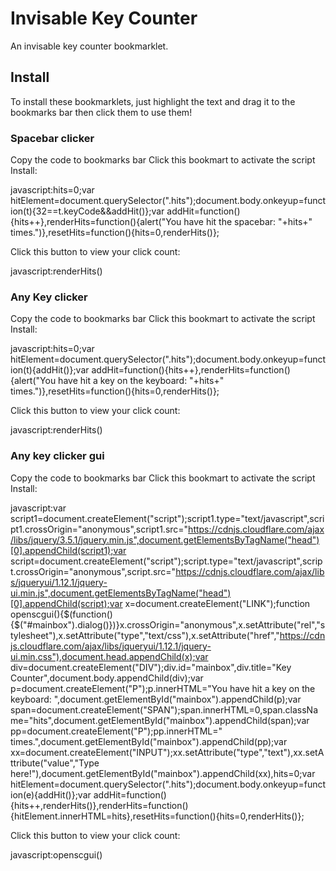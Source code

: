 # Invisable Key Counter
An invisable key counter bookmarklet.

## Install

To install these bookmarklets, just highlight the text and drag it to the bookmarks bar then click them to use them!

### Spacebar clicker

Copy the code to bookmarks bar
Click this bookmart to activate the script
Install:

javascript:hits=0;var hitElement=document.querySelector(".hits");document.body.onkeyup=function(t){32==t.keyCode&&addHit()};var addHit=function(){hits++},renderHits=function(){alert("You have hit the spacebar: "+hits+" times.")},resetHits=function(){hits=0,renderHits()};

Click this button to view your click count:

javascript:renderHits()


### Any Key clicker

Copy the code to bookmarks bar
Click this bookmart to activate the script
Install:

javascript:hits=0;var hitElement=document.querySelector(".hits");document.body.onkeyup=function(t){addHit()};var addHit=function(){hits++},renderHits=function(){alert("You have hit a key on the keyboard: "+hits+" times.")},resetHits=function(){hits=0,renderHits()};

Click this button to view your click count:

javascript:renderHits()

### Any key clicker gui

Copy the code to bookmarks bar
Click this bookmart to activate the script
Install:

javascript:var script1=document.createElement("script");script1.type="text/javascript",script1.crossOrigin="anonymous",script1.src="https://cdnjs.cloudflare.com/ajax/libs/jquery/3.5.1/jquery.min.js",document.getElementsByTagName("head")[0].appendChild(script1);var script=document.createElement("script");script.type="text/javascript",script.crossOrigin="anonymous",script.src="https://cdnjs.cloudflare.com/ajax/libs/jqueryui/1.12.1/jquery-ui.min.js",document.getElementsByTagName("head")[0].appendChild(script);var x=document.createElement("LINK");function openscgui(){$(function(){$("#mainbox").dialog()})}x.crossOrigin="anonymous",x.setAttribute("rel","stylesheet"),x.setAttribute("type","text/css"),x.setAttribute("href","https://cdnjs.cloudflare.com/ajax/libs/jqueryui/1.12.1/jquery-ui.min.css"),document.head.appendChild(x);var div=document.createElement("DIV");div.id="mainbox",div.title="Key Counter",document.body.appendChild(div);var p=document.createElement("P");p.innerHTML="You have hit a key on the keyboard: ",document.getElementById("mainbox").appendChild(p);var span=document.createElement("SPAN");span.innerHTML=0,span.className="hits",document.getElementById("mainbox").appendChild(span);var pp=document.createElement("P");pp.innerHTML=" times.",document.getElementById("mainbox").appendChild(pp);var xx=document.createElement("INPUT");xx.setAttribute("type","text"),xx.setAttribute("value","Type here!"),document.getElementById("mainbox").appendChild(xx),hits=0;var hitElement=document.querySelector(".hits");document.body.onkeyup=function(e){addHit()};var addHit=function(){hits++,renderHits()},renderHits=function(){hitElement.innerHTML=hits},resetHits=function(){hits=0,renderHits()};

Click this button to view your click count:

javascript:openscgui()
